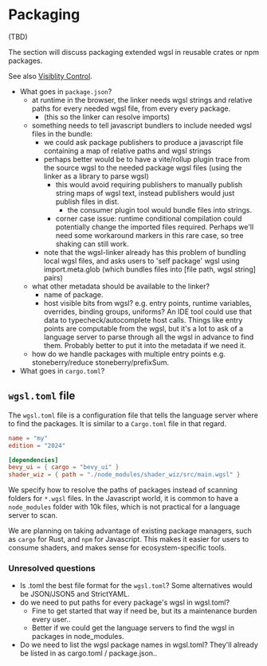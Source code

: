 # Packaging

(TBD)

The section will discuss packaging extended wgsl in reusable crates or npm packages.

See also [Visiblity Control](Visiblity.md).


* What goes in `package.json`?
  * at runtime in the browser, the linker needs
    wgsl strings and relative paths for every needed wgsl file, from every every package.
    * (this so the linker can resolve imports)
  * something needs to tell javascript bundlers to include needed wgsl files in the bundle:
    * we could ask package publishers to produce a javascript file containing a map of relative paths and wgsl strings
    * perhaps better would be to have a vite/rollup plugin trace from the source wgsl to the needed package wgsl files (using the linker as a library to parse wgsl)
      * this would avoid requiring publishers to manually publish string maps of wgsl text, 
        instead publishers would just publish files in dist. 
        * the consumer plugin tool would bundle files into strings.
      * corner case issue: runtime conditional compilation could potentially change the imported
        files required. Perhaps we'll need some workaround markers in this rare case, so tree shaking can still work.
    * note that the wgsl-linker already has this problem of bundling local wgsl files, 
      and asks users to 'self package' wgsl using import.meta.glob
      (which bundles files into [file path, wgsl string] pairs)
  * what other metadata should be available to the linker?
    * name of package.
    * host visible bits from wgsl? e.g. entry points, runtime variables, overrides, binding groups, uniforms?
      An IDE tool could use that data to typecheck/autocomplete host calls.
      Things like entry points are computable from the wgsl,
      but it's a lot to ask of a language server to parse through all the wgsl in advance to find them.
      Probably better to put it into the metadata if we need it.
  * how do we handle packages with multiple entry points e.g. stoneberry/reduce stoneberry/prefixSum.
* What goes in `cargo.toml`? 

## `wgsl.toml` file

The `wgsl.toml` file is a configuration file that tells the language server where to find the packages. It is similar to a `Cargo.toml` file in that regard.

```toml
name = "my"
edition = "2024"

[dependencies]
bevy_ui = { cargo = "bevy_ui" }
shader_wiz = { path = "./node_modules/shader_wiz/src/main.wgsl" }
```

We specify how to resolve the paths of packages instead of scanning folders for `*.wgsl` files.
In the Javascript world, it is common to have a `node_modules` folder with 10k files, which is not practical for a language server to scan.

We are planning on taking advantage of existing package managers, such as `cargo` for Rust, and `npm` for Javascript. This makes it easier for users to consume shaders, and makes sense for ecosystem-specific tools.

### Unresolved questions

* Is .toml the best file format for the `wgsl.toml`? Some alternatives would be JSON/JSON5 and StrictYAML.
* do we need to put paths for every package's wgsl in wgsl.toml?
  * Fine to get started that way if need be, but its a maintenance burden every user..
  * Better if we could get the language servers to find the wgsl in packages in node_modules.
* Do we need to list the wgsl package names in wgsl.toml?
  They'll already be listed in as cargo.toml / package.json..
